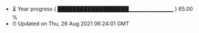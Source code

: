 - ⏳ Year progress { ███████████████████▁▁▁▁▁▁▁▁▁▁▁ } 65.00 %
- ⏰ Updated on Thu, 26 Aug 2021 06:24:01 GMT

